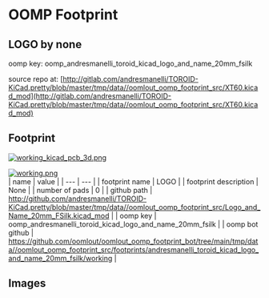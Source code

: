 # OOMP Footprint  
## LOGO  by none  
  
oomp key: oomp_andresmanelli_toroid_kicad_logo_and_name_20mm_fsilk  
  
source repo at: [http://gitlab.com/andresmanelli/TOROID-KiCad.pretty/blob/master/tmp/data//oomlout_oomp_footprint_src/XT60.kicad_mod](http://gitlab.com/andresmanelli/TOROID-KiCad.pretty/blob/master/tmp/data//oomlout_oomp_footprint_src/XT60.kicad_mod)  
## Footprint  
  
[![working_kicad_pcb_3d.png](working_kicad_pcb_3d_600.png)](working_kicad_pcb_3d.png)  
  
[![working.png](working_600.png)](working.png)  
| name | value | 
| --- | --- | 
| footprint name | LOGO | 
| footprint description | None | 
| number of pads | 0 | 
| github path | http://github.com/andresmanelli/TOROID-KiCad.pretty/blob/master/tmp/data//oomlout_oomp_footprint_src/Logo_and_Name_20mm_FSilk.kicad_mod | 
| oomp key | oomp_andresmanelli_toroid_kicad_logo_and_name_20mm_fsilk | 
| oomp bot github | https://github.com/oomlout/oomlout_oomp_footprint_bot/tree/main/tmp/data//oomlout_oomp_footprint_src/footprints/andresmanelli_toroid_kicad_logo_and_name_20mm_fsilk/working | 
## Images  
